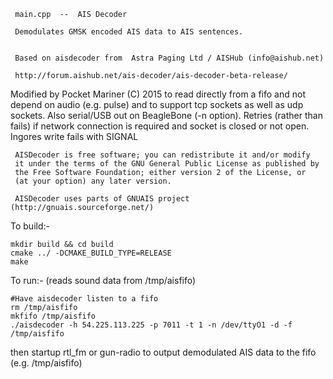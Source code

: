
     main.cpp  --  AIS Decoder
     
     Demodulates GMSK encoded AIS data to AIS sentences.
 
     
     Based on aisdecoder from  Astra Paging Ltd / AISHub (info@aishub.net)  
     
     http://forum.aishub.net/ais-decoder/ais-decoder-beta-release/ 
       
Modified by Pocket Mariner (C) 2015 to read directly from a fifo and not depend on audio (e.g. pulse) and to support tcp sockets as well as udp sockets. Also serial/USB out on BeagleBone (-n option). Retries (rather than fails)  if network connection is required and socket is closed or not open. Ingores write fails with SIGNAL
 
     AISDecoder is free software; you can redistribute it and/or modify
     it under the terms of the GNU General Public License as published by
     the Free Software Foundation; either version 2 of the License, or
     (at your option) any later version.
 
     AISDecoder uses parts of GNUAIS project (http://gnuais.sourceforge.net/)
 
 
To build:-

```
mkdir build && cd build
cmake ../ -DCMAKE_BUILD_TYPE=RELEASE
make
```

To run:- (reads sound data from /tmp/aisfifo)

```
#Have aisdecoder listen to a fifo
rm /tmp/aisfifo
mkfifo /tmp/aisfifo
./aisdecoder -h 54.225.113.225 -p 7011 -t 1 -n /dev/ttyO1 -d -f /tmp/aisfifo
```

then startup rtl_fm or gun-radio to output demodulated AIS data to the fifo (e.g. /tmp/aisfifo)

 
 

